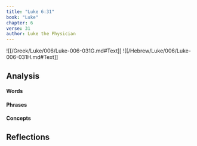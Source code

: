```yaml
---
title: "Luke 6:31"
book: "Luke"
chapter: 6
verse: 31
author: Luke the Physician
---
```

![[/Greek/Luke/006/Luke-006-031G.md#Text]]
![[/Hebrew/Luke/006/Luke-006-031H.md#Text]]

## Analysis

#### Words

#### Phrases

#### Concepts

## Reflections
